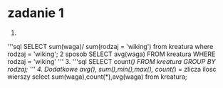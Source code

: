 # zadanie 1

1. 
'''sql
SELECT sum(waga)/ sum(rodzaj = 'wiking') from kreatura  where rodzaj = 'wiking';
2 sposob
SELECT avg(waga) FROM kreatura WHERE rodzaj = 'wiking'
'''
3.
'''sql
SELECT count(*) FROM kreatura GROUP BY rodzaj;
'''
4. Dodatkowe
avg(), sum(),min(),max(), 
count(*) = zlicza ilosc wierszy
select sum(waga),count(*),avg(waga) from kreatura;
